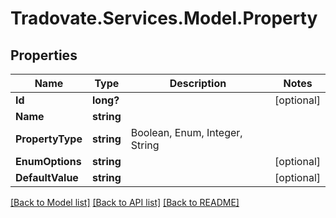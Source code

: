 # Tradovate.Services.Model.Property
## Properties

Name | Type | Description | Notes
------------ | ------------- | ------------- | -------------
**Id** | **long?** |  | [optional] 
**Name** | **string** |  | 
**PropertyType** | **string** | Boolean, Enum, Integer, String | 
**EnumOptions** | **string** |  | [optional] 
**DefaultValue** | **string** |  | [optional] 

[[Back to Model list]](../README.md#documentation-for-models) [[Back to API list]](../README.md#documentation-for-api-endpoints) [[Back to README]](../README.md)

